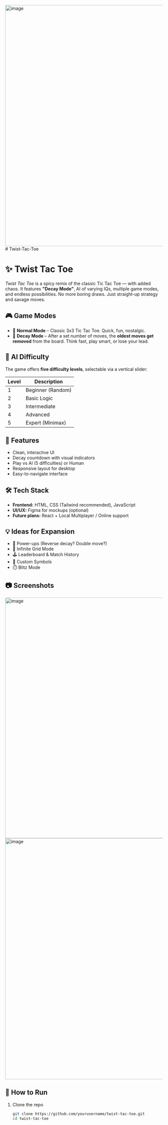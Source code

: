 <img width="1352" height="768" alt="image" src="https://github.com/user-attachments/assets/5628241d-d55a-4657-9606-ff308e77f6f1" /># Twist-Tac-Toe
# ✨ Twist Tac Toe

_Twist Tac Toe_ is a spicy remix of the classic Tic Tac Toe — with added chaos. It features **"Decay Mode"**, AI of varying IQs, multiple game modes, and endless possibilities. No more boring draws. Just straight-up strategy and savage moves.

## 🎮 Game Modes

- 🔁 **Normal Mode** – Classic 3x3 Tic Tac Toe. Quick, fun, nostalgic.
- 🧠 **Decay Mode** – After a set number of moves, the **oldest moves get removed** from the board. Think fast, play smart, or lose your lead.

## 🤖 AI Difficulty

The game offers **five difficulty levels**, selectable via a vertical slider:

| Level | Description       |
|-------|-------------------|
| 1     | Beginner (Random) |
| 2     | Basic Logic        |
| 3     | Intermediate       |
| 4     | Advanced            |
| 5     | Expert (Minimax)   |

## 🎯 Features

- Clean, interactive UI
- Decay countdown with visual indicators
- Play vs AI (5 difficulties) or Human
- Responsive layout for desktop
- Easy-to-navigate interface


## 🛠️ Tech Stack

- **Frontend:** HTML, CSS (Tailwind recommended), JavaScript
- **UI/UX:** Figma for mockups (optional)
- **Future plans:** React + Local Multiplayer / Online support

## 💡 Ideas for Expansion

- 🎲 Power-ups (Reverse decay? Double move?)
- 🔄 Infinite Grid Mode
- 🕹️ Leaderboard & Match History
- 🎨 Custom Symbols
- ⏱️ Blitz Mode

## 📷 Screenshots

<img width="1350" height="766" alt="image" src="https://github.com/user-attachments/assets/b9952a77-548e-44ad-a09a-9c61fb25a72b" />
<img width="1353" height="768" alt="image" src="https://github.com/user-attachments/assets/bca18af4-582d-437b-b219-8437b3ed7b43" />


## 🏁 How to Run

1. Clone the repo  
   ```bash
   git clone https://github.com/yourusername/twist-tac-toe.git
   cd twist-tac-toe
